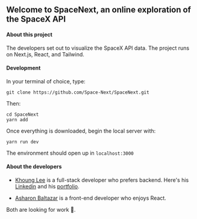 ## Welcome to SpaceNext, an online exploration of the SpaceX API

#### About this project

The developers set out to visualize the SpaceX API data. The project runs on Next.js, React, and Tailwind.

#### Development

In your terminal of choice, type:

    git clone https://github.com/Space-Next/SpaceNext.git

Then:

    cd SpaceNext
    yarn add

Once everything is downloaded, begin the local server with:

    yarn run dev

The environment should open up in `localhost:3000`

#### About the developers

- [Khoung Lee](https://github.com/khnghle) is a full-stack developer who prefers backend. Here's his [Linkedin](https://www.linkedin.com/in/khuonghle4/) and his [portfolio](https://khnghle.github.io/personal_portfolio/).

- [Asharon Baltazar](https://github.com/asharonbaltazar) is a front-end developer who enjoys React.

Both are looking for work 💼.
